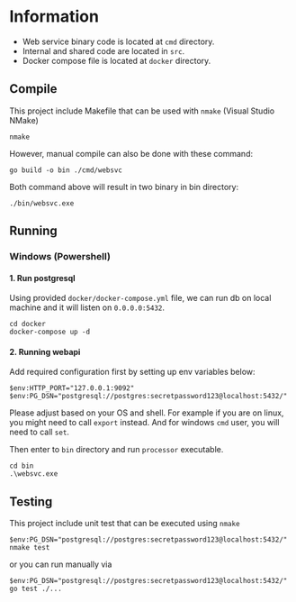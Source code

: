 
# Information
 - Web service binary code is located at `cmd` directory.
 - Internal and shared code are located in `src`.
 - Docker compose file is located at `docker` directory.

## Compile
This project include Makefile that can be used with `nmake` (Visual Studio NMake)
```shell
nmake
```

However, manual compile can also be done with these command:
```shell
go build -o bin ./cmd/websvc
```

Both command above will result in two binary in bin directory:
```shell
./bin/websvc.exe
```

## Running
### Windows (Powershell)
#### 1. Run postgresql
Using provided `docker/docker-compose.yml` file, we can run db on local machine and it will listen on `0.0.0.0:5432`.

```shell
cd docker
docker-compose up -d
```

#### 2. Running webapi
Add required configuration first by setting up env variables below:
```shell
$env:HTTP_PORT="127.0.0.1:9092"
$env:PG_DSN="postgresql://postgres:secretpassword123@localhost:5432/"
```

Please adjust based on your OS and shell. For example if you are on linux, you might need to call `export` instead. And
for windows `cmd` user, you will need to call `set`.

Then enter to `bin` directory and run `processor` executable.
```shell
cd bin
.\websvc.exe
```

## Testing
This project include unit test that can be executed using `nmake`
```shell
$env:PG_DSN="postgresql://postgres:secretpassword123@localhost:5432/"
nmake test
```

or you can run manually via
```shell
$env:PG_DSN="postgresql://postgres:secretpassword123@localhost:5432/"
go test ./...
```